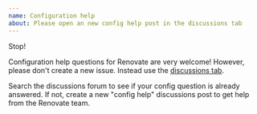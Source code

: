 ```yaml
---
name: Configuration help
about: Please open an new config help post in the discussions tab
---
```


Stop!

Configuration help questions for Renovate are very welcome!
However, please don't create a new issue.
Instead use the [discussions tab](https://github.com/renovatebot/renovate/discussions).

Search the discussions forum to see if your config question is already answered.
If not, create a new "config help" discussions post to get help from the Renovate team.
